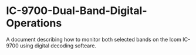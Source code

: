 # IC-9700-Dual-Band-Digital-Operations
A document describing how to monitor both selected bands on the Icom IC-9700 using digital decoding softeare.
